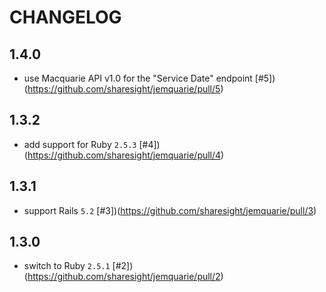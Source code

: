 # CHANGELOG

## 1.4.0

 * use Macquarie API v1.0 for the "Service Date" endpoint [#5])(https://github.com/sharesight/jemquarie/pull/5)

## 1.3.2

 * add support for Ruby `2.5.3` [#4])(https://github.com/sharesight/jemquarie/pull/4)

## 1.3.1

 * support Rails `5.2` [#3])(https://github.com/sharesight/jemquarie/pull/3)

## 1.3.0

 * switch to Ruby `2.5.1` [#2])(https://github.com/sharesight/jemquarie/pull/2)
